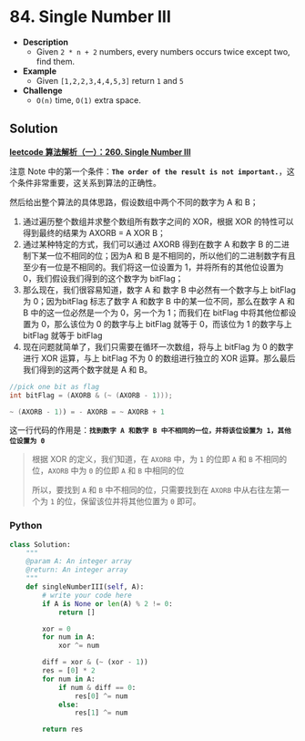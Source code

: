# 84. Single Number III

- **Description**
    - Given `2 * n + 2` numbers, every numbers occurs twice except two, find them.
- **Example**
    - Given `[1,2,2,3,4,4,5,3]` return `1` and `5`
- **Challenge**
    - `O(n)` time, `O(1)` extra space.

## Solution

[**leetcode 算法解析（一）：260. Single Number III**](https://segmentfault.com/a/1190000004886431)

注意 Note 中的第一个条件：**`The order of the result is not important.`**，这个条件非常重要，这关系到算法的正确性。

然后给出整个算法的具体思路，假设数组中两个不同的数字为 A 和 B；

1. 通过遍历整个数组并求整个数组所有数字之间的 XOR，根据 XOR 的特性可以得到最终的结果为 AXORB = A XOR B；
2. 通过某种特定的方式，我们可以通过 AXORB 得到在数字 A 和数字 B 的二进制下某一位不相同的位；因为A 和 B 是不相同的，所以他们的二进制数字有且至少有一位是不相同的。我们将这一位设置为 1，并将所有的其他位设置为 0，我们假设我们得到的这个数字为 bitFlag；
3. 那么现在，我们很容易知道，数字 A 和 数字 B 中必然有一个数字与上 bitFlag 为 0；因为bitFlag 标志了数字 A 和数字 B 中的某一位不同，那么在数字 A 和 B 中的这一位必然是一个为 0，另一个为 1；而我们在 bitFlag 中将其他位都设置为 0，那么该位为 0 的数字与上 bitFlag 就等于 0，而该位为 1 的数字与上 bitFlag 就等于 bitFlag
4. 现在问题就简单了，我们只需要在循环一次数组，将与上 bitFlag 为 0 的数字进行 XOR 运算，与上 bitFlag 不为 0 的数组进行独立的 XOR 运算。那么最后我们得到的这两个数字就是 A 和 B。

```java
//pick one bit as flag
int bitFlag = (AXORB & (~ (AXORB - 1)));
```

```java
~ (AXORB - 1)) = - AXORB = ~ AXORB + 1
```

这一行代码的作用是：**`找到数字 A 和数字 B 中不相同的一位，并将该位设置为 1，其他位设置为 0`**

> 根据 XOR 的定义，我们知道，在 `AXORB` 中，为 `1` 的位即 `A` 和 `B` 不相同的位，`AXORB` 中为 `0` 的位即 `A` 和 `B` 中相同的位
>
> 所以，要找到 `A` 和 `B` 中不相同的位，只需要找到在 `AXORB` 中从右往左第一个为 `1` 的位，保留该位并将其他位置为 `0` 即可。


### Python

```python
class Solution:
    """
    @param A: An integer array
    @return: An integer array
    """
    def singleNumberIII(self, A):
        # write your code here
        if A is None or len(A) % 2 != 0:
            return []

        xor = 0
        for num in A:
            xor ^= num

        diff = xor & (~ (xor - 1))
        res = [0] * 2
        for num in A:
            if num & diff == 0:
                res[0] ^= num
            else:
                res[1] ^= num

        return res
```

